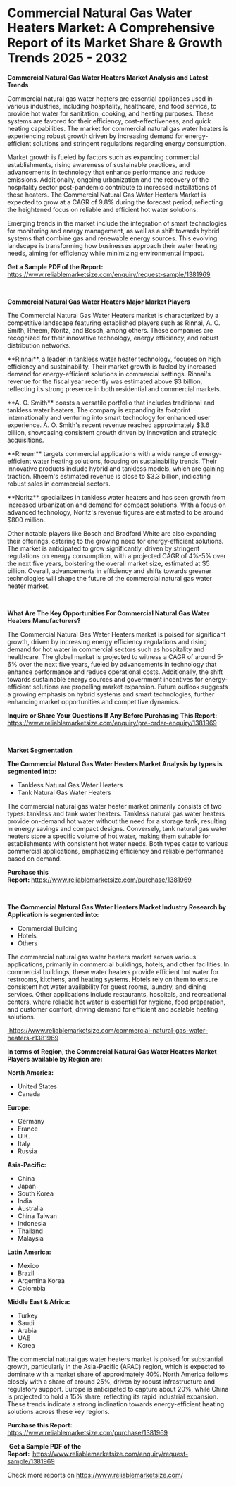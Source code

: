 <p><h1>Commercial Natural Gas Water Heaters Market: A Comprehensive Report of its Market Share & Growth Trends 2025 - 2032</h1></p><p><strong>Commercial Natural Gas Water Heaters Market Analysis and Latest Trends</strong></p>
<p><p>Commercial natural gas water heaters are essential appliances used in various industries, including hospitality, healthcare, and food service, to provide hot water for sanitation, cooking, and heating purposes. These systems are favored for their efficiency, cost-effectiveness, and quick heating capabilities. The market for commercial natural gas water heaters is experiencing robust growth driven by increasing demand for energy-efficient solutions and stringent regulations regarding energy consumption.</p><p>Market growth is fueled by factors such as expanding commercial establishments, rising awareness of sustainable practices, and advancements in technology that enhance performance and reduce emissions. Additionally, ongoing urbanization and the recovery of the hospitality sector post-pandemic contribute to increased installations of these heaters. The Commercial Natural Gas Water Heaters Market is expected to grow at a CAGR of 9.8% during the forecast period, reflecting the heightened focus on reliable and efficient hot water solutions.</p><p>Emerging trends in the market include the integration of smart technologies for monitoring and energy management, as well as a shift towards hybrid systems that combine gas and renewable energy sources. This evolving landscape is transforming how businesses approach their water heating needs, aiming for efficiency while minimizing environmental impact.</p></p>
<p><strong>Get a Sample PDF of the Report:&nbsp;</strong> <a href="https://www.reliablemarketsize.com/enquiry/request-sample/1381969?utm_campaign=2452&utm_medium=2&utm_source=Github&utm_content=ia&utm_term=05042025&utm_id=commercial-natural-gas-water-heaters">https://www.reliablemarketsize.com/enquiry/request-sample/1381969</a></p>
<p>&nbsp;</p>
<p><strong>Commercial Natural Gas Water Heaters Major Market Players</strong></p>
<p><p>The Commercial Natural Gas Water Heaters market is characterized by a competitive landscape featuring established players such as Rinnai, A. O. Smith, Rheem, Noritz, and Bosch, among others. These companies are recognized for their innovative technology, energy efficiency, and robust distribution networks.</p><p>**Rinnai**, a leader in tankless water heater technology, focuses on high efficiency and sustainability. Their market growth is fueled by increased demand for energy-efficient solutions in commercial settings. Rinnai's revenue for the fiscal year recently was estimated above $3 billion, reflecting its strong presence in both residential and commercial markets.</p><p>**A. O. Smith** boasts a versatile portfolio that includes traditional and tankless water heaters. The company is expanding its footprint internationally and venturing into smart technology for enhanced user experience. A. O. Smith's recent revenue reached approximately $3.6 billion, showcasing consistent growth driven by innovation and strategic acquisitions.</p><p>**Rheem** targets commercial applications with a wide range of energy-efficient water heating solutions, focusing on sustainability trends. Their innovative products include hybrid and tankless models, which are gaining traction. Rheem's estimated revenue is close to $3.3 billion, indicating robust sales in commercial sectors.</p><p>**Noritz** specializes in tankless water heaters and has seen growth from increased urbanization and demand for compact solutions. With a focus on advanced technology, Noritz's revenue figures are estimated to be around $800 million.</p><p>Other notable players like Bosch and Bradford White are also expanding their offerings, catering to the growing need for energy-efficient solutions. The market is anticipated to grow significantly, driven by stringent regulations on energy consumption, with a projected CAGR of 4%-5% over the next five years, bolstering the overall market size, estimated at $5 billion. Overall, advancements in efficiency and shifts towards greener technologies will shape the future of the commercial natural gas water heater market.</p></p>
<p>&nbsp;</p>
<p><strong>What Are The Key Opportunities For Commercial Natural Gas Water Heaters Manufacturers?</strong></p>
<p><p>The Commercial Natural Gas Water Heaters market is poised for significant growth, driven by increasing energy efficiency regulations and rising demand for hot water in commercial sectors such as hospitality and healthcare. The global market is projected to witness a CAGR of around 5-6% over the next five years, fueled by advancements in technology that enhance performance and reduce operational costs. Additionally, the shift towards sustainable energy sources and government incentives for energy-efficient solutions are propelling market expansion. Future outlook suggests a growing emphasis on hybrid systems and smart technologies, further enhancing market opportunities and competitive dynamics.</p></p>
<p><strong>Inquire or Share Your Questions If Any Before Purchasing This Report:</strong> <a href="https://www.reliablemarketsize.com/enquiry/pre-order-enquiry/1381969?utm_campaign=2452&utm_medium=2&utm_source=Github&utm_content=ia&utm_term=05042025&utm_id=commercial-natural-gas-water-heaters">https://www.reliablemarketsize.com/enquiry/pre-order-enquiry/1381969</a></p>
<p>&nbsp;</p>
<p><strong>Market Segmentation</strong></p>
<p><strong>The Commercial Natural Gas Water Heaters Market Analysis by types is segmented into:</strong></p>
<p><ul><li>Tankless Natural Gas Water Heaters</li><li>Tank Natural Gas Water Heaters</li></ul></p>
<p><p>The commercial natural gas water heater market primarily consists of two types: tankless and tank water heaters. Tankless natural gas water heaters provide on-demand hot water without the need for a storage tank, resulting in energy savings and compact designs. Conversely, tank natural gas water heaters store a specific volume of hot water, making them suitable for establishments with consistent hot water needs. Both types cater to various commercial applications, emphasizing efficiency and reliable performance based on demand.</p></p>
<p><strong>Purchase this Report:&nbsp;</strong><a href="https://www.reliablemarketsize.com/purchase/1381969?utm_campaign=2452&utm_medium=2&utm_source=Github&utm_content=ia&utm_term=05042025&utm_id=commercial-natural-gas-water-heaters">https://www.reliablemarketsize.com/purchase/1381969</a></p>
<p>&nbsp;</p>
<p><strong>The Commercial Natural Gas Water Heaters Market Industry Research by Application is segmented into:</strong></p>
<p><ul><li>Commercial Building</li><li>Hotels</li><li>Others</li></ul></p>
<p><p>The commercial natural gas water heaters market serves various applications, primarily in commercial buildings, hotels, and other facilities. In commercial buildings, these water heaters provide efficient hot water for restrooms, kitchens, and heating systems. Hotels rely on them to ensure consistent hot water availability for guest rooms, laundry, and dining services. Other applications include restaurants, hospitals, and recreational centers, where reliable hot water is essential for hygiene, food preparation, and customer comfort, driving demand for efficient and scalable heating solutions.</p></p>
<p><a href="https://www.reliablemarketsize.com/commercial-natural-gas-water-heaters-r1381969?utm_campaign=2452&utm_medium=2&utm_source=Github&utm_content=ia&utm_term=05042025&utm_id=commercial-natural-gas-water-heaters">&nbsp;https://www.reliablemarketsize.com/commercial-natural-gas-water-heaters-r1381969</a></p>
<p><strong>In terms of Region, the Commercial Natural Gas Water Heaters Market Players available by Region are:</strong></p>
<p>
    <p> <strong> North America: </strong>
        <ul>
            <li>United States</li>
            <li>Canada</li>
        </ul>
        </p> 
    <p> <strong> Europe: </strong>
        <ul>
            <li>Germany</li>
            <li>France</li>
            <li>U.K.</li>
            <li>Italy</li>
            <li>Russia</li>
        </ul>
        </p> 
    <p> <strong> Asia-Pacific: </strong>
        <ul>
            <li>China</li>
            <li>Japan</li>
            <li>South Korea</li>
            <li>India</li>
            <li>Australia</li>
            <li>China Taiwan</li>
            <li>Indonesia</li>
            <li>Thailand</li>
            <li>Malaysia</li>
        </ul>
        </p> 
    <p> <strong> Latin America: </strong>
        <ul>
            <li>Mexico</li>
            <li>Brazil</li>
            <li>Argentina Korea</li>
            <li>Colombia</li>
        </ul>
        </p> 
    <p> <strong> Middle East & Africa: </strong>
        <ul>
            <li>Turkey</li>
            <li>Saudi</li>
            <li>Arabia</li>
            <li>UAE</li>
            <li>Korea</li>
        </ul>
    </p>
    </p>
<p><p>The commercial natural gas water heaters market is poised for substantial growth, particularly in the Asia-Pacific (APAC) region, which is expected to dominate with a market share of approximately 40%. North America follows closely with a share of around 25%, driven by robust infrastructure and regulatory support. Europe is anticipated to capture about 20%, while China is projected to hold a 15% share, reflecting its rapid industrial expansion. These trends indicate a strong inclination towards energy-efficient heating solutions across these key regions.</p></p>
<p><strong>Purchase this Report: </strong><a href="https://www.reliablemarketsize.com/purchase/1381969?utm_campaign=2452&utm_medium=2&utm_source=Github&utm_content=ia&utm_term=05042025&utm_id=commercial-natural-gas-water-heaters">https://www.reliablemarketsize.com/purchase/1381969</a></p>
<p>&nbsp;<strong>Get a Sample PDF of the Report:&nbsp;&nbsp;</strong><a href="https://www.reliablemarketsize.com/enquiry/request-sample/1381969?utm_campaign=2452&utm_medium=2&utm_source=Github&utm_content=ia&utm_term=05042025&utm_id=commercial-natural-gas-water-heaters">https://www.reliablemarketsize.com/enquiry/request-sample/1381969</a></p>
<p><strong></strong></p>
<p>Check more reports on <a href="https://www.reliablemarketsize.com/?utm_campaign=2452&utm_medium=2&utm_source=Github&utm_content=ia&utm_term=05042025&utm_id=commercial-natural-gas-water-heaters">https://www.reliablemarketsize.com/</a></p>